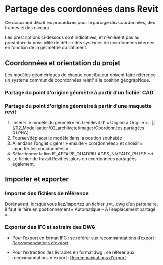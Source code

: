 # Partage des coordonnées dans Revit

Ce document décrit les procédures pour le partage des coordonnées, des trames et des niveaux.

Les prescriptions ci-dessous sont indicatives, et n’enlèvent pas au prestataire la possibilité de définir des systèmes de coordonnées internes en fonction de la géométrie du bâtiment.

## Coordonnées et orientation du projet

Les modèles géométriques de chaque contributeur doivent faire référence un système commun de coordonnées relatif à la position géographique.

### Partage du point d'origine géomètre à partir d'un fichier CAD

### Partage du point d'origine géomètre à partir d'une maquette revit

1. Insérer le modèle du géomètre en LienRevit d’ « Origine à Origine ».
![](/02_Modelisation/02_architecte/images/Coordonnées partagées 01.PNG)
2. Tourner/déplacer le modèle dans la position souhaitée
4. Aller dans l’onglet « gérer » ensuite « coordonnées » et choisir « importer les coordonnées »
5. Sélectionner le lien IE\_AFFAIRE\_QUADRILLAGES\_NIVEAUX\_PHASE.rvt
6. Le fichier de travail Revit est alors en coordonnées partagées également.

## Importer et exporter

### Importer des fichiers de référence

Dorénavant, lorsque vous liez/importez un fichier .rvt, .dwg d’un partenaire, il faut le faire en positionnement « Automatique – A l’emplacement partagé ».

### Exporter des IFC et extraire des DWG

* Pour l’export en format IFC : se référer aux recommandations d'export : [Recommandations d'export](/02_Modelisation/00_communs/export-rvt.md#revit2ifc)

* Pour l’extraction des livrables en format dwg : se référer aux recommandations d'export : [Recommandations d'export](/02_Modelisation/00_communs/export-rvt.md#revit2dwg)



